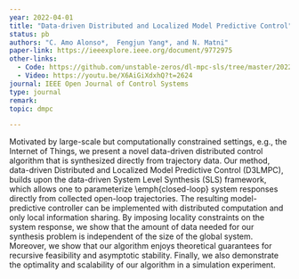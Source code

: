 ```yaml
---
year: 2022-04-01
title: "Data-driven Distributed and Localized Model Predictive Control"
status: pb
authors: "C. Amo Alonso*,  Fengjun Yang*, and N. Matni"
paper-link: https://ieeexplore.ieee.org/document/9772975
other-links: 
  - Code: https://github.com/unstable-zeros/dl-mpc-sls/tree/master/2022_OJCS_DataDriven-DLMPC
  - Video: https://youtu.be/X6AiGiXdxhQ?t=2624
journal: IEEE Open Journal of Control Systems 
type: journal
remark: 
topic: dmpc

---
```


Motivated by large-scale but computationally constrained settings, e.g., the Internet of Things, we present a novel data-driven distributed control algorithm that is synthesized directly from trajectory data. Our method, data-driven Distributed and Localized Model Predictive Control (D3LMPC), builds upon the data-driven System Level Synthesis (SLS) framework, which allows one to parameterize \emph{closed-loop} system responses directly from collected open-loop trajectories. The resulting model-predictive controller can be implemented with distributed computation and only local information sharing. By imposing locality constraints on the system response, we show that the amount of data needed for our synthesis problem is independent of the size of the global system. Moreover, we show that our algorithm enjoys theoretical guarantees for recursive feasibility and asymptotic stability. Finally, we also demonstrate the optimality and scalability of our algorithm in a simulation experiment.
